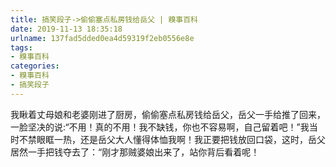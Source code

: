 ```yaml
---
title: 搞笑段子->偷偷塞点私房钱给岳父 | 糗事百科
date: 2019-11-13 18:35:18
urlname: 137fad5dded0ea4d59319f2eb0556e8e
tags: 
- 糗事百科
categories:
- 糗事百科
- 搞笑段子
---
```

我瞅着丈母娘和老婆刚进了厨房，偷偷塞点私房钱给岳父，岳父一手给推了回来，一脸坚决的说:“不用！真的不用！我不缺钱，你也不容易啊，自己留着吧！”我当时不禁眼眶一热，还是岳父大人懂得体恤我啊！我正要把钱放回口袋，这时，岳父居然一手把钱夺去了：“刚才那贼婆娘出来了，站你背后看着呢！


